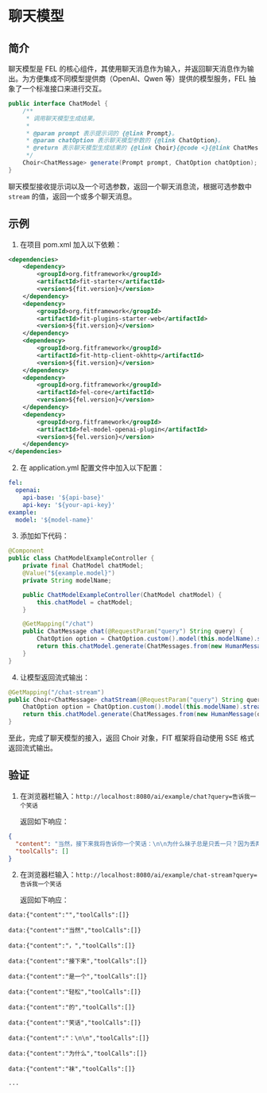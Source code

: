 # 聊天模型

## 简介

聊天模型是 FEL 的核心组件，其使用聊天消息作为输入，并返回聊天消息作为输出。为方便集成不同模型提供商（OpenAI、Qwen 等）提供的模型服务，FEL 抽象了一个标准接口来进行交互。

``` java
public interface ChatModel {
    /**
     * 调用聊天模型生成结果。
     *
     * @param prompt 表示提示词的 {@link Prompt}。
     * @param chatOption 表示聊天模型参数的 {@link ChatOption}。
     * @return 表示聊天模型生成结果的 {@link Choir}{@code <}{@link ChatMessage}{@code >}。
     */
    Choir<ChatMessage> generate(Prompt prompt, ChatOption chatOption);
}
```

聊天模型接收提示词以及一个可选参数，返回一个聊天消息流，根据可选参数中 `stream` 的值，返回一个或多个聊天消息。

## 示例

1. 在项目 pom.xml 加入以下依赖：

``` xml
<dependencies>
    <dependency>
        <groupId>org.fitframework</groupId>
        <artifactId>fit-starter</artifactId>
        <version>${fit.version}</version>
    </dependency>
    <dependency>
        <groupId>org.fitframework</groupId>
        <artifactId>fit-plugins-starter-web</artifactId>
        <version>${fit.version}</version>
    </dependency>
    <dependency>
        <groupId>org.fitframework</groupId>
        <artifactId>fit-http-client-okhttp</artifactId>
        <version>${fit.version}</version>
    </dependency>
    <dependency>
        <groupId>org.fitframework</groupId>
        <artifactId>fel-core</artifactId>
        <version>${fel.version}</version>
    </dependency>
    <dependency>
        <groupId>org.fitframework</groupId>
        <artifactId>fel-model-openai-plugin</artifactId>
        <version>${fel.version}</version>
    </dependency>
</dependencies>
```

2. 在 application.yml 配置文件中加入以下配置：

```yaml
fel:
  openai:
    api-base: '${api-base}'
    api-key: '${your-api-key}'
example:
  model: '${model-name}'
```

3. 添加如下代码：

``` java
@Component
public class ChatModelExampleController {
    private final ChatModel chatModel;
    @Value("${example.model}")
    private String modelName;

    public ChatModelExampleController(ChatModel chatModel) {
        this.chatModel = chatModel;
    }

    @GetMapping("/chat")
    public ChatMessage chat(@RequestParam("query") String query) {
        ChatOption option = ChatOption.custom().model(this.modelName).stream(false).build();
        return this.chatModel.generate(ChatMessages.from(new HumanMessage(query)), option).blockAll().get(0);
    }
}

```

4. 让模型返回流式输出：

``` java
@GetMapping("/chat-stream")
public Choir<ChatMessage> chatStream(@RequestParam("query") String query) {
    ChatOption option = ChatOption.custom().model(this.modelName).stream(true).build();
    return this.chatModel.generate(ChatMessages.from(new HumanMessage(query)), option);
}
```

至此，完成了聊天模型的接入，返回 Choir 对象，FIT 框架将自动使用 SSE 格式返回流式输出。

## 验证

1. 在浏览器栏输入：`http://localhost:8080/ai/example/chat?query=告诉我一个笑话`

   返回如下响应：

```json
{
  "content": "当然，接下来我将告诉你一个笑话：\n\n为什么袜子总是只丢一只？因为丢两只根本就不会发现。 \n\n希望这能给你带来一些欢笑！如果你还需要其他的笑话或者其他帮助，随时告诉我。",
  "toolCalls": []
}
```

2. 在浏览器栏输入：`http://localhost:8080/ai/example/chat-stream?query=告诉我一个笑话`

   返回如下响应：

```plaintext
data:{"content":"","toolCalls":[]}

data:{"content":"当然","toolCalls":[]}

data:{"content":"，","toolCalls":[]}

data:{"content":"接下来","toolCalls":[]}

data:{"content":"是一个","toolCalls":[]}

data:{"content":"轻松","toolCalls":[]}

data:{"content":"的","toolCalls":[]}

data:{"content":"笑话","toolCalls":[]}

data:{"content":"：\n\n","toolCalls":[]}

data:{"content":"为什么","toolCalls":[]}

data:{"content":"袜","toolCalls":[]}

...
```
